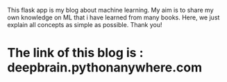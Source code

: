 This flask app is my blog about machine learning. 
My aim is to share my own knowledge on ML that i have learned from many books. 
Here, we just explain all concepts as  simple as possible. Thank you! 
# The link of this blog is : deepbrain.pythonanywhere.com